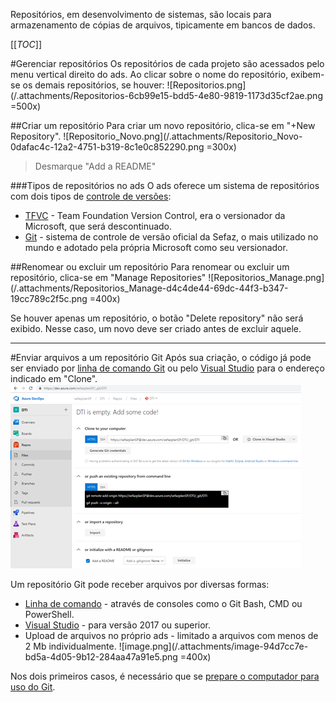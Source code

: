 Repositórios, em desenvolvimento de sistemas, são locais para armazenamento de cópias de arquivos, tipicamente em bancos de dados.

[[_TOC_]]

#Gerenciar repositórios
Os repositórios de cada projeto são acessados pelo menu vertical direito do ads.
Ao clicar sobre o nome do repositório, exibem-se os demais repositórios, se houver:
![Repositorios.png](/.attachments/Repositorios-6cb99e15-bdd5-4e80-9819-1173d35cf2ae.png =500x)

##Criar um repositório
Para criar um novo repositório, clica-se em "+New Repository".
![Repositorio_Novo.png](/.attachments/Repositorio_Novo-0dafac4c-12a2-4751-b319-8c1e0c852290.png =300x)
> Desmarque "Add a README"

###Tipos de repositórios no ads
O ads oferece um sistema de repositórios com dois tipos de [controle de versões](https://pt.wikipedia.org/wiki/Sistema_de_controle_de_vers%C3%B5es):
- [TFVC](https://pt.wikiversity.org/wiki/TFVC_-_Team_Foundation_Version_Control_2016-2) - Team Foundation Version Control, era o versionador da Microsoft, que será descontinuado.
- [Git](/Wiki-de-Arquitetura-e-Padrões-do-DTI/Biblioteca/Desenvolvimento/Git) - sistema de controle de versão oficial da Sefaz, o mais utilizado no mundo e adotado pela própria Microsoft como seu versionador.

##Renomear ou excluir um repositório
Para renomear ou excluir um repositório, clica-se em "Manage Repositories"
![Repositorios_Manage.png](/.attachments/Repositorios_Manage-d4c4de44-69dc-44f3-b347-19cc789c2f5c.png =400x)

Se houver apenas um repositório, o botão "Delete repository" não será exibido. Nesse caso, um novo deve ser criado antes de excluir aquele.

---

#Enviar arquivos a um repositório Git
Após sua criação, o código já pode ser enviado por [linha de comando Git](/Wiki-de-Arquitetura-e-Padrões-do-DTI/Biblioteca/Desenvolvimento/Git/Git-por-linha-de-comando) ou pelo [Visual Studio](/Wiki-de-Arquitetura-e-Padrões-do-DTI/Biblioteca/Desenvolvimento/Git/Git-no-Visual-Studio) para o endereço indicado em "Clone".
![image.png](/.attachments/image-2733691d-3d83-4781-8a88-0571cea1d5df.png)

Um repositório Git pode receber arquivos por diversas formas:
- [Linha de comando](/Wiki-de-Arquitetura-e-Padrões-do-DTI/Biblioteca/Desenvolvimento/Git/Git-por-linha-de-comando) - através de consoles como o Git Bash, CMD ou PowerShell.
- [Visual Studio](/Wiki-de-Arquitetura-e-Padrões-do-DTI/Biblioteca/Desenvolvimento/Git/Git-no-Visual-Studio) - para versão 2017 ou superior.
- Upload de arquivos no próprio ads - limitado a arquivos com menos de 2 Mb individualmente.
![image.png](/.attachments/image-94d7cc7e-bd5a-4d05-9b12-284aa47a91e5.png =400x)

Nos dois primeiros casos, é necessário que se [prepare o computador para uso do Git](/Wiki-de-Arquitetura-e-Padrões-do-DTI/Biblioteca/Desenvolvimento/Git/Preparação-do-ambiente).

